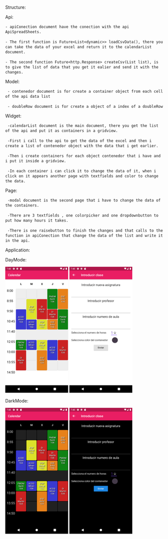 Structure:

  Api:
  
    - apiConection document have the conection with the api ApiSpreadSheets.
    
    - The first function is Future<List<dynamic>> loadCsvData(), there you can take the data of your excel and return it to the calendarList document.
    
    - The second function Future<http.Response> createCsv(List list), is to give the list of data that you get it ealier and send it with the changes.
  
  Model:
  
     - contenedor document is for create a container object from each cell of the api data list
     
     - doubleRow document is for create a object of a index of a doubleRow
     
  
  Widget:
  
     -calendarList document is the main document, there you get the list of the api and put it as containers in a gridview.
     
     -First i call to the api to get the data of the excel and then i create a list of contenedor object with the data that i get earlier.
     
     -Then i create containers for each object contenedor that i have and i put it inside a gridview.
     
     -In each container i can click it to change the data of it, when i click on it appears another page with textfields and color to change the data.
     
  
  Page:
  
     -modal document is the second page that i have to change the data of the containers.
     
     -There are 3 textfields , one colorpicker and one dropdownbutton to put how many hours it takes.
     
     -There is one raisebutton to finish the changes and that calls to the function in apiConection that change the data of the list and write it in the api.
     
    
Application:

DayMode:
     
<img src="/lib/images/CalendarDay.png" width="200" height="400"/>


<img src="/lib/images/ModalDay.png" width="200" height="400"/>

        
DarkMode:


<img src="/lib/images/CalendarDark.png" width="200" height="400"/>


<img src="/lib/images/ModalDark.png" width="200" height="400"/>
    
